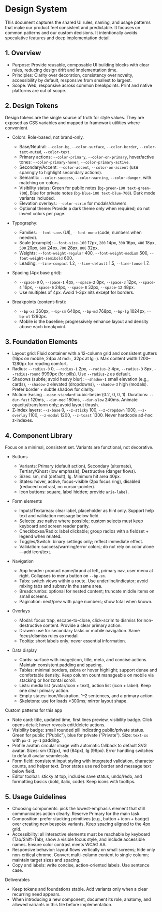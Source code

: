 # Design System

This document captures the shared UI rules, naming, and usage patterns that make our product feel consistent and predictable. It focuses on common patterns and our custom decisions. It intentionally avoids speculative features and deep implementation detail.

## 1. Overview

- Purpose: Provide reusable, composable UI building blocks with clear rules, reducing design drift and implementation time.
- Principles: Clarity over decoration, consistency over novelty, accessibility by default, responsive from smallest to largest.
- Scope: Web, responsive across common breakpoints. Print and native platforms are out of scope.

## 2. Design Tokens

Design tokens are the single source of truth for style values. They are exposed as CSS variables and mapped to framework utilities where convenient.

- Colors: Role-based, not brand-only.
  - Base/Neutral: `--color-bg`, `--color-surface`, `--color-border`, `--color-text-muted`, `--color-text`.
  - Primary actions: `--color-primary`, `--color-on-primary`, hover/active tones: `--color-primary-hover`, `--color-primary-active`.
  - Secondary/Accent: `--color-accent`, `--color-on-accent` (use sparingly to highlight secondary actions).
  - Semantic: `--color-success`, `--color-warning`, `--color-danger`, with matching on-colors.
  - Visibility status: Green for public notes (`bg-green-100 text-green-700`), Blue for private notes (`bg-blue-100 text-blue-700`). Dark mode variants included.
  - Elevation overlays: `--color-scrim` for modals/drawers.
  - Optional theme: Provide a dark theme only when required; do not invent colors per page.

- Typography:
  - Families: `--font-sans` (UI), `--font-mono` (code, numbers when needed).
  - Scale (example): `--font-size-100` 12px, `200` 14px, `300` 16px, `400` 18px, `500` 20px, `600` 24px, `700` 28px, `800` 32px.
  - Weights: `--font-weight-regular` 400, `--font-weight-medium` 500, `--font-weight-semibold` 600.
  - Leading: `--line-compact` 1.2, `--line-default` 1.5, `--line-loose` 1.7.

- Spacing (4px base grid):
  - `--space-0` 0, `--space-1` 4px, `--space-2` 8px, `--space-3` 12px, `--space-4` 16px, `--space-6` 24px, `--space-8` 32px, `--space-12` 48px.
  - Use multiples of 4px. Avoid 1–3px nits except for borders.

- Breakpoints (content-first):
  - `--bp-xs` 360px, `--bp-sm` 640px, `--bp-md` 768px, `--bp-lg` 1024px, `--bp-xl` 1280px.
  - Mobile is the baseline; progressively enhance layout and density above each breakpoint.

## 3. Foundation Elements

- Layout grid: Fluid container with a 12-column grid and consistent gutters (16px on mobile, 24px at md+, 32px at lg+). Max content width 1200–1280px for reading comfort.
- Radius: `--radius-0` 0, `--radius-1` 2px, `--radius-2` 4px, `--radius-3` 8px, `--radius-round` 9999px (for pills). Use `--radius-2` as default.
- Shadows (subtle; avoid heavy blur): `--shadow-1` small elevation (e.g., cards), `--shadow-2` elevated (dropdowns), `--shadow-3` high (modals). Prefer border + subtle shadow for clarity.
- Motion: Easing `--ease-standard` cubic-bezier(0.2, 0, 0, 1). Durations: `--dur-fast` 120ms, `--dur-med` 180ms, `--dur-slow` 240ms. Animate opacity/transform only; avoid layout thrash.
- Z-index layers: `--z-base` 0, `--z-sticky` 100, `--z-dropdown` 1000, `--z-overlay` 1100, `--z-modal` 1200, `--z-toast` 1300. Never hardcode ad-hoc z-indexes.

## 4. Component Library

Focus on a minimal, consistent set. Variants are functional, not decorative.

- Buttons
  - Variants: Primary (default action), Secondary (alternate), Tertiary/Ghost (low emphasis), Destructive (danger flows).
  - Sizes: sm, md (default), lg. Minimum hit area 40px.
  - States: hover, active, focus-visible (2px focus ring), disabled (reduced contrast, no cursor-pointer).
  - Icon buttons: square, label hidden; provide `aria-label`.

- Form elements
  - Inputs/Textareas: clear label, placeholder as hint only. Support help text and validation message below field.
  - Selects: use native where possible; custom selects must keep keyboard and screen reader parity.
  - Checkboxes/Radio: label clickable; group radios with a fieldset + legend when related.
  - Toggles/Switch: binary settings only; reflect immediate effect.
  - Validation: success/warning/error colors; do not rely on color alone—add icon/text.

- Navigation
  - App header: product name/brand at left, primary nav, user menu at right. Collapses to menu button on `--bp-sm`.
  - Tabs: switch views within a route. Use underline/indicator; avoid mixing tabs and subnav in the same area.
  - Breadcrumbs: optional for nested content; truncate middle items on small screens.
  - Pagination: next/prev with page numbers; show total when known.

- Overlays
  - Modal: focus trap, escape-to-close, click-scrim to dismiss for non-destructive content. Provide a clear primary action.
  - Drawer: use for secondary tasks or mobile navigation. Same focus/dismiss rules as modal.
  - Tooltip: short labels only; never essential information.

- Data display
  - Cards: surface with image/icon, title, meta, and concise actions. Maintain consistent padding and spacing.
  - Tables: minimal borders, zebra or hover highlight; support dense and comfortable density. Keep column count manageable on mobile via stacking or horizontal scroll.
  - Lists: media list (avatar/icon + text), action list (icon + label). Keep one clear primary action.
  - Empty states: icon/illustration, 1–2 sentences, and a primary action.
  - Skeletons: use for loads >300ms; mirror layout shape.

Custom patterns for this app
- Note card: title, updated time, first lines preview, visibility badge. Click opens detail; hover reveals edit/delete actions.
- Visibility badge: small rounded pill indicating public/private status. Green for public ("Public"), blue for private ("Private"). Size: `text-xs` with `px-2 py-1` padding.
- Profile avatar: circular image with automatic fallback to default SVG avatar. Sizes: sm (32px), md (64px), lg (96px). Error handling switches to default avatar seamlessly.
- Form field: consistent input styling with integrated validation, character counts, and helper text. Error states use red border and message text below field.
- Editor toolbar: sticky at top, includes save status, undo/redo, and formatting basics (bold, italic, code). Keep icons with tooltips.

## 5. Usage Guidelines

- Choosing components: pick the lowest-emphasis element that still communicates action clearly. Reserve Primary for the main task.
- Composition: prefer stacking primitives (e.g., button + icon + badge) over creating new bespoke variants. Keep spacing aligned to the 4px grid.
- Accessibility: all interactive elements must be reachable by keyboard (Tab/Shift+Tab), show a visible focus style, and include accessible names. Ensure color contrast meets WCAG AA.
- Responsive behavior: layout flows vertically on small screens; hide only non-critical chrome. Convert multi-column content to single column; maintain target sizes and spacing.
- Copy and labels: write concise, action-oriented labels. Use sentence case.

Deliverables
- Keep tokens and foundations stable. Add variants only when a clear recurring need appears.
- When introducing a new component, document its role, anatomy, and allowed variants in this file before implementation.
